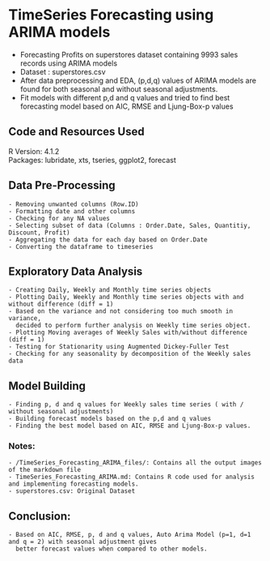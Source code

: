 # TimeSeries Forecasting using ARIMA models
- Forecasting Profits on superstores dataset containing 9993 sales records using ARIMA models
- Dataset : superstores.csv
- After data preprocessing and EDA, (p,d,q) values of ARIMA models are found for both seasonal and without seasonal adjustments.
- Fit models with different p,d and q values and tried to find best forecasting model based on AIC, RMSE and Ljung-Box-p values

## Code and Resources Used
R Version: 4.1.2\
Packages: lubridate, xts, tseries, ggplot2, forecast

## Data Pre-Processing
	- Removing unwanted columns (Row.ID)
	- Formatting date and other columns
	- Checking for any NA values 
	- Selecting subset of data (Columns : Order.Date, Sales, Quantitiy, Discount, Profit) 
	- Aggregating the data for each day based on Order.Date
	- Converting the dataframe to timeseries
	
## Exploratory Data Analysis
	- Creating Daily, Weekly and Monthly time series objects 
	- Plotting Daily, Weekly and Monthly time series objects with and without difference (diff = 1)
	- Based on the variance and not considering too much smooth in variance,
	  decided to perform further analysis on Weekly time series object.
	- Plotting Moving averages of Weekly Sales with/without difference (diff = 1)
	- Testing for Stationarity using Augmented Dickey-Fuller Test
	- Checking for any seasonality by decomposition of the Weekly sales data 
	
## Model Building
	- Finding p, d and q values for Weekly sales time series ( with / without seasonal adjustments) 
	- Building forecast models based on the p,d and q values
	- Finding the best model based on AIC, RMSE and Ljung-Box-p values.
		
### Notes:
	- /TimeSeries_Forecasting_ARIMA_files/: Contains all the output images of the markdown file
	- TimeSeries_Forecasting_ARIMA.md: Contains R code used for analysis and implementing forecasting models.
	- superstores.csv: Original Dataset 

## Conclusion:
	- Based on AIC, RMSE, p, d and q values, Auto Arima Model (p=1, d=1 and q = 2) with seasonal adjustment gives
	  better forecast values when compared to other models.
